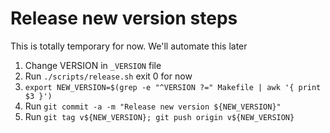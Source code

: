 # Release new version steps

This is totally temporary for now. We'll automate this later

1. Change VERSION in `_VERSION` file
2. Run `./scripts/release.sh`
exit 0 for now
3. `export NEW_VERSION=$(grep -e "^VERSION ?=" Makefile | awk '{ print $3 }')`
4. Run `git commit -a -m "Release new version ${NEW_VERSION}"`
5. Run `git tag v${NEW_VERSION}; git push origin v${NEW_VERSION}`
